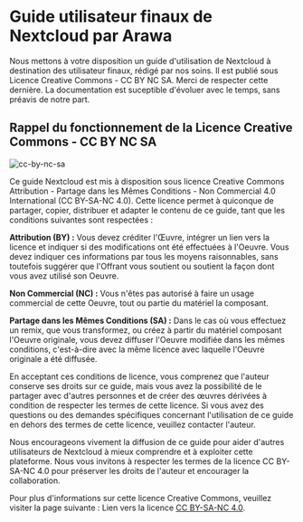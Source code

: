 # Guide utilisateur finaux de Nextcloud par Arawa
Nous mettons à votre disposition un guide d'utilisation de Nextcloud à destination des utilisateur finaux, rédigé par nos soins.
Il est publié sous Licence Creative Commons - CC BY NC SA. Merci de respecter cette dernière.
La documentation est suceptible d'évoluer avec le temps, sans préavis de notre part. 

## Rappel du fonctionnement de la Licence Creative Commons - CC BY NC SA

![cc-by-nc-sa](https://github.com/arawa/guides-utilisateurs-nextcloud/assets/33763786/eaf832ed-8651-4bfc-b85d-bbe633756a8c)

Ce guide Nextcloud est mis à disposition sous licence Creative Commons Attribution - Partage dans les Mêmes Conditions - Non Commercial 4.0 International (CC BY-SA-NC 4.0). Cette licence permet à quiconque de partager, copier, distribuer et adapter le contenu de ce guide, tant que les conditions suivantes sont respectées :

**Attribution (BY) :** Vous devez créditer l'Œuvre, intégrer un lien vers la licence et indiquer si des modifications ont été effectuées à l'Oeuvre. Vous devez indiquer ces informations par tous les moyens raisonnables, sans toutefois suggérer que l'Offrant vous soutient ou soutient la façon dont vous avez utilisé son Oeuvre. 

**Non Commercial (NC) :** Vous n'êtes pas autorisé à faire un usage commercial de cette Oeuvre, tout ou partie du matériel la composant. 

**Partage dans les Mêmes Conditions (SA) :** Dans le cas où vous effectuez un remix, que vous transformez, ou créez à partir du matériel composant l'Oeuvre originale, vous devez diffuser l'Oeuvre modifiée dans les mêmes conditions, c'est-à-dire avec la même licence avec laquelle l'Oeuvre originale a été diffusée. 

En acceptant ces conditions de licence, vous comprenez que l'auteur conserve ses droits sur ce guide, mais vous avez la possibilité de le partager avec d'autres personnes et de créer des œuvres dérivées à condition de respecter les termes de cette licence. Si vous avez des questions ou des demandes spécifiques concernant l'utilisation de ce guide en dehors des termes de cette licence, veuillez contacter l'auteur.

Nous encourageons vivement la diffusion de ce guide pour aider d'autres utilisateurs de Nextcloud à mieux comprendre et à exploiter cette plateforme. Nous vous invitons à respecter les termes de la licence CC BY-SA-NC 4.0 pour préserver les droits de l'auteur et encourager la collaboration.

Pour plus d'informations sur cette licence Creative Commons, veuillez visiter la page suivante : Lien vers la licence [CC BY-SA-NC 4.0](https://creativecommons.org/licenses/by-nc-sa/4.0/).
